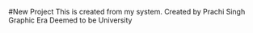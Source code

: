 #New Project
This is created from my system.
Created by Prachi Singh
Graphic Era Deemed to be University